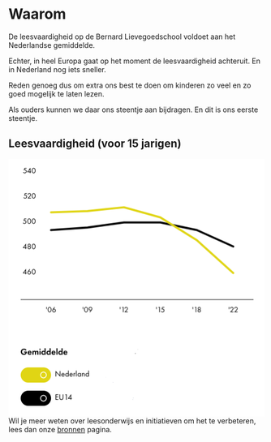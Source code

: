 # Waarom

De leesvaardigheid op de Bernard Lievegoedschool voldoet aan het Nederlandse gemiddelde.

Echter, in heel Europa gaat op het moment de leesvaardigheid achteruit. En in Nederland nog iets sneller.

Reden genoeg dus om extra ons best te doen om kinderen zo veel en zo goed mogelijk te laten lezen.

Als ouders kunnen we daar ons steentje aan bijdragen. En dit is ons eerste steentje.


## Leesvaardigheid (voor 15 jarigen)
<img title="Pisa 2023" alt="Leesvaardigheid PISA 2023" src="./images/pisa2023.png" style="float:left" />


Wil je meer weten over leesonderwijs en initiatieven om het te verbeteren, lees dan onze [bronnen](bronnen) pagina.